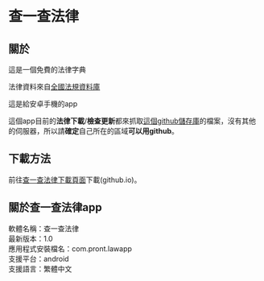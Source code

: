 # 查一查法律

## 關於

這是一個免費的法律字典

法律資料來自[全國法規資料庫](https://law.moj.gov.tw/Index.aspx)

這是給安卓手機的app

這個app目前的**法律下載**/**檢查更新**都來抓取[這個github儲存庫](https://github.com/timtimtim12754/TaiwanLawApp)的檔案，沒有其他的伺服器，所以請**確定**自己所在的區域**可以用github**。

## 下載方法

前往[查一查法律下載頁面](https://timtimtim12754.github.io/apps/lawapp)下載(github.io)。

## 關於查一查法律app

軟體名稱：查一查法律  
最新版本：1.0  
應用程式安裝檔名：com.pront.lawapp  
支援平台：android  
支援語言：繁體中文  
